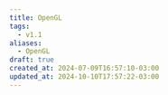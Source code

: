 ```yaml
---
title: OpenGL
tags:
  - v1.1
aliases:
  - OpenGL
draft: true
created_at: 2024-07-09T16:57:10-03:00
updated_at: 2024-10-10T17:57:22-03:00
---
```



